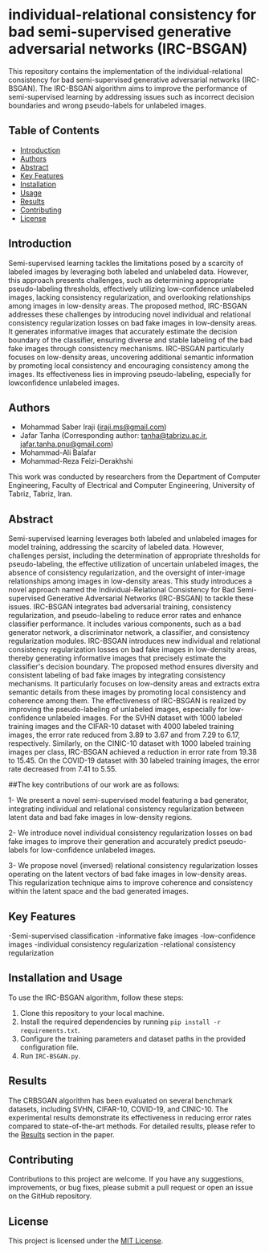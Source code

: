 # individual-relational consistency for bad semi-supervised generative adversarial networks (IRC-BSGAN)

This repository contains the implementation of the individual-relational consistency for bad semi-supervised generative adversarial networks (IRC-BSGAN). The IRC-BSGAN algorithm aims to improve the performance of semi-supervised learning by addressing issues such as incorrect decision boundaries and wrong pseudo-labels for unlabeled images.

## Table of Contents
- [Introduction](#introduction)
- [Authors](#authors)
- [Abstract](#abstract)
- [Key Features](#key-features)
- [Installation](#installation)
- [Usage](#usage)
- [Results](#results)
- [Contributing](#contributing)
- [License](#license)

## Introduction

Semi-supervised learning tackles the limitations posed by a scarcity of labeled images by
leveraging both labeled and unlabeled data. However, this approach presents challenges, such as
determining appropriate pseudo-labeling thresholds, effectively utilizing low-confidence
unlabeled images, lacking consistency regularization, and overlooking relationships among
images in low-density areas. The proposed method, IRC-BSGAN addresses these challenges by
introducing novel individual and relational consistency regularization losses on bad fake images
in low-density areas. It generates informative images that accurately estimate the decision
boundary of the classifier, ensuring diverse and stable labeling of the bad fake images through
consistency mechanisms. IRC-BSGAN particularly focuses on low-density areas, uncovering
additional semantic information by promoting local consistency and encouraging consistency
among the images. Its effectiveness lies in improving pseudo-labeling, especially for lowconfidence unlabeled images.
## Authors

- Mohammad Saber Iraji (iraji.ms@gmail.com)
- Jafar Tanha (Corresponding author: tanha@tabrizu.ac.ir, jafar.tanha.pnu@gmail.com)
- Mohammad-Ali Balafar
- Mohammad-Reza Feizi-Derakhshi

This work was conducted by researchers from the Department of Computer Engineering, Faculty of Electrical and Computer Engineering, University of Tabriz, Tabriz, Iran.

## Abstract

Semi-supervised learning leverages both labeled and unlabeled images for model training, addressing the scarcity of labeled data. However, challenges persist, including the determination of appropriate thresholds for pseudo-labeling, the effective utilization of uncertain unlabeled images, the absence of consistency regularization, and the oversight of inter-image relationships among images in low-density areas. This study introduces a novel approach named the Individual-Relational Consistency for Bad Semi-supervised Generative Adversarial Networks (IRC-BSGAN) to tackle these issues. IRC-BSGAN integrates bad adversarial training, consistency regularization, and pseudo-labeling to reduce error rates and enhance classifier performance. It includes various components, such as a bad generator network, a discriminator network, a classifier, and consistency regularization modules. IRC-BSGAN introduces new individual and relational consistency regularization losses on bad fake images in low-density areas, thereby generating informative images that precisely estimate the classifier's decision boundary. The proposed method ensures diversity and consistent labeling of bad fake images by integrating consistency mechanisms. It particularly focuses on low-density areas and extracts extra semantic details from these images by promoting local consistency and coherence among them. The effectiveness of IRC-BSGAN is realized by improving the pseudo-labeling of unlabeled images, especially for low-confidence unlabeled images. For the SVHN dataset with 1000 labeled training images and the CIFAR-10 dataset with 4000 labeled training images, the error rate reduced from 3.89 to 3.67 and from 7.29 to 6.17, respectively. Similarly, on the CINIC-10 dataset with 1000 labeled training images per class, IRC-BSGAN achieved a reduction in error rate from 19.38 to 15.45. On the COVID-19 dataset with 30 labeled training images, the error rate decreased from 7.41 to 5.55.

##The key contributions of our work are as follows:

1-	We present a novel semi-supervised model featuring a bad generator, integrating individual and relational consistency regularization between latent data and bad fake images in low-density regions.

2-	We introduce novel individual consistency regularization losses on bad fake images to improve their generation and accurately predict pseudo-labels for low-confidence unlabeled images.

3-	We propose novel (inversed) relational consistency regularization losses operating on the latent vectors of bad fake images in low-density areas. This regularization technique aims to improve coherence and consistency within the latent space and the bad generated images.


## Key Features
-Semi-supervised classification
-informative fake images 
-low-confidence images 
-individual consistency regularization
-relational consistency regularization

## Installation and Usage

To use the IRC-BSGAN algorithm, follow these steps:

1. Clone this repository to your local machine.
2. Install the required dependencies by running `pip install -r requirements.txt`.
3. Configure the training parameters and dataset paths in the provided configuration file.
4. Run `IRC-BSGAN.py`.


## Results

The CRBSGAN algorithm has been evaluated on several benchmark datasets, including SVHN, CIFAR-10, COVID-19, and CINIC-10. The experimental results demonstrate its effectiveness in reducing error rates compared to state-of-the-art methods. For detailed results, please refer to the [Results](#results) section in the paper.


## Contributing

Contributions to this project are welcome. If you have any suggestions, improvements, or bug fixes, please submit a pull request or open an issue on the GitHub repository.

## License

This project is licensed under the [MIT License](LICENSE).
